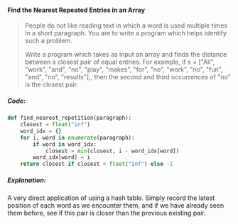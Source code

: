 #### Find the Nearest Repeated Entries in an Array

> People do not like reading text in which a word is used multiple times in a short paragraph. You are to write a program which helps identify such a problem. 
>
> Write a program which takes as input an array and finds the distance between a closest pair of equal entries. For example, if s = ["All", "work", "and", "no", "play", "makes", "for", "no", "work", "no", "fun", "and", "no", "results"];, then the second and third occurrences of "no" is the closest pair. 

##### Code:

```py
def find_nearest_repetition(paragraph):
    closest = float("inf")
    word_idx = {}
    for i, word in enumerate(paragraph):
        if word in word_idx:
            closest = min(closest, i - word_idx[word])
        word_idx[word] = i
    return closest if closest < float("inf") else -1
```

##### Explanation:

A very direct application of using a hash table. Simply record the latest position of each word as we encounter them, and if we have already seen them before, see if this pair is closer than the previous existing pair. 



